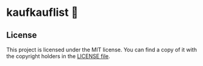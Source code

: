 # kaufkauflist 🛒

## License

This project is licensed under the MIT license. You can find a copy of it with the copyright holders in the [LICENSE file](LICENSE).
